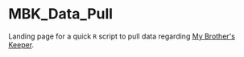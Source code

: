 # MBK_Data_Pull

Landing page for a quick `R` script to pull data regarding [My Brother's Keeper](https://www.whitehouse.gov/my-brothers-keeper).
